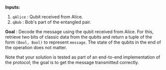 **Inputs:**

1. `qAlice` : Qubit received from Alice.
2. `qBob` : Bob's part of the entangled pair.

**Goal** :  Decode the message using the qubit received from Alice. For this, retrieve two bits of classic data from the qubits and return a tuple of the form `(Bool, Bool)` to represent `message`. The state of the qubits in the end of the operation does not matter.

Note that your solution is tested as part of an end-to-end implementation of the protocol; the goal is to get the message transmitted correctly.
